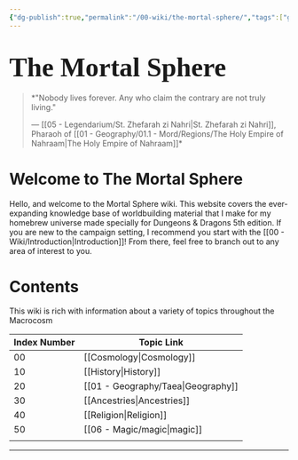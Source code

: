```yaml
---
{"dg-publish":true,"permalink":"/00-wiki/the-mortal-sphere/","tags":["gardenEntry"]}
---
```


# <span style="font-family: 'Cinzel Decorative';font-size: 36pt">The Mortal Sphere</span>
>
>*"Nobody lives forever. Any who claim the contrary are not truly living."
>
 >— [[05 - Legendarium/St. Zhefarah zi Nahri\|St. Zhefarah zi Nahri]], Pharaoh of [[01 - Geography/01.1 - Mord/Regions/The Holy Empire of Nahraam\|The Holy Empire of Nahraam]]*
 >
# Welcome to The Mortal Sphere
Hello, and welcome to the Mortal Sphere wiki. This website covers the ever-expanding knowledge base of worldbuilding material that I make for my homebrew universe made specially for Dungeons & Dragons 5th edition. If you are new to the campaign setting, I recommend you start with the [[00 - Wiki/Introduction\|Introduction]]! From there, feel free to branch out to any area of interest to you.
# Contents
This wiki is rich with information about a variety of topics throughout the Macrocosm

| Index Number | Topic Link          |
| ------------ | ------------------- |
| 00           | [[Cosmology\|Cosmology]]       |
| 10           | [[History\|History]]         |
| 20           | [[01 - Geography/Taea\|Geography]] |
| 30           | [[Ancestries\|Ancestries]]      |
| 40           | [[Religion\|Religion]]        |
| 50           | [[06 - Magic/magic\|magic]]           |
|              |                     |
 
---
